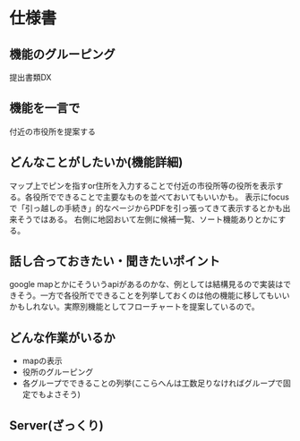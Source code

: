 # 仕様書

## 機能のグルーピング

提出書類DX

## 機能を一言で

付近の市役所を提案する

## どんなことがしたいか(機能詳細)

マップ上でピンを指すor住所を入力することで付近の市役所等の役所を表示する。各役所でできることで主要なものを並べておいてもいいかも。
表示にfocusで「引っ越しの手続き」的なページからPDFを引っ張ってきて表示するとかも出来そうではある。
右側に地図おいて左側に候補一覧、ソート機能ありとかにする。

## 話し合っておきたい・聞きたいポイント

google mapとかにそういうapiがあるのかな、例としては結構見るので実装はできそう。一方で各役所でできることを列挙しておくのは他の機能に移してもいいかもしれない。実際別機能としてフローチャートを提案しているので。

## どんな作業がいるか

- mapの表示
- 役所のグルーピング
- 各グループでできることの列挙(ここらへんは工数足りなければグループで固定でもよさそう)

## Server(ざっくり)
